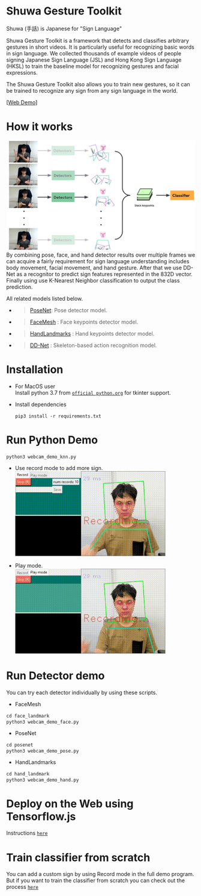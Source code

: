 # Shuwa Gesture Toolkit

Shuwa (手話) is Japanese for "Sign Language"

Shuwa Gesture Toolkit is a framework that detects and classifies arbitrary gestures in short videos. It is particularly useful for recognizing basic words in sign language. We collected thousands of example videos of people signing Japanese Sign Language (JSL) and Hong Kong Sign Language (HKSL) to train the baseline model for recognizing gestures and facial expressions.

The Shuwa Gesture Toolkit also allows you to train new gestures, so it can be trained to recognize any sign from any sign language in the world.

[[Web Demo](https://shuwa-io-demo.uc.r.appspot.com/)]

# How it works

![](assets/overview.jpg)  
By combining pose, face, and hand detector results over multiple frames we can acquire a fairly requirement for sign language understanding includes body movement, facial movement, and hand gesture. After that we use DD-Net as a recognitor to predict sign features represented in the 832D vector. Finally using use K-Nearest Neighbor classification to output the class prediction.

All related models listed below.

- > [PoseNet](https://github.com/tensorflow/tfjs-models/tree/master/posenet): Pose detector model.
- > [FaceMesh](https://google.github.io/mediapipe/solutions/face_mesh) : Face keypoints detector model.
- > [HandLandmarks](https://google.github.io/mediapipe/solutions/hands) : Hand keypoints detector model.
- > [DD-Net](https://github.com/fandulu/DD-Net) : Skeleton-based action recognition model.

# Installation

- For MacOS user  
  Install python 3.7 from [`official python.org`](https://www.python.org/downloads/release/python-379/) for tkinter support.

- Install dependencies
  ```
  pip3 install -r requirements.txt 
  ```

# Run Python Demo

```
python3 webcam_demo_knn.py
```

- Use record mode to add more sign.  
  ![record_mode](assets/record_mode.gif)

- Play mode.  
  ![play_mode](assets/play_mode.gif)

# Run Detector demo

You can try each detector individually by using these scripts.

- FaceMesh

```
cd face_landmark
python3 webcam_demo_face.py
```

- PoseNet

```
cd posenet
python3 webcam_demo_pose.py
```

- HandLandmarks

```
cd hand_landmark
python3 webcam_demo_hand.py
```

# Deploy on the Web using Tensorflow.js

Instructions [`here`](/web_demo)

# Train classifier from scratch

You can add a custom sign by using Record mode in the full demo program.  
But if you want to train the classifier from scratch you can check out the process [`here`](/classifier)
